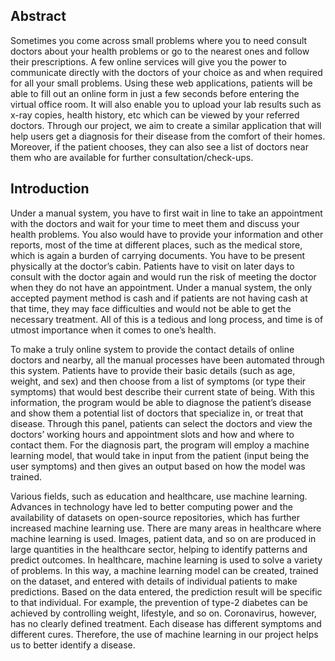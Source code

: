 <h2>Abstract</h2>
Sometimes you come across small problems where you to need consult doctors about your health problems or go to the nearest ones and follow their prescriptions. A few online services will give you the power to communicate directly with the doctors of your choice as and when required for all your small problems. Using these web applications, patients will be able to fill out an online form in just a few seconds before entering the virtual office room. It will also enable you to upload your lab results such as x-ray copies, health history, etc which can be viewed by your referred doctors. Through our project, we aim to create a similar application that will help users get a diagnosis for their disease from the comfort of their homes. Moreover, if the patient chooses, they can also see a list of doctors near them who are available for further consultation/check-ups.

<h2>Introduction</h2>

Under a manual system, you have to first wait in line to take an appointment with the doctors and wait for your time to meet them and discuss your health problems. You also would have to provide your information and other reports, most of the time at different places, such as the medical store, which is again a burden of carrying documents. You have to be present physically at the doctor’s cabin. Patients have to visit on later days to consult with the doctor again and would run the risk of meeting the doctor when they do not have an appointment. Under a manual system, the only accepted payment method is cash and if patients are not having cash at that time, they may face difficulties and would not be able to get the necessary treatment. All of this is a tedious and long process, and time is of utmost importance when it comes to one’s health.

To make a truly online system to provide the contact details of online doctors and nearby, all the manual processes have been automated through this system. Patients have to provide their basic details (such as age, weight, and sex) and then choose from a list of symptoms (or type their symptoms) that would best describe their current state of being. With this information, the program would be able to diagnose the patient’s disease and show them a potential list of doctors that specialize in, or treat that disease. Through this panel, patients can select the doctors and view the doctors’ working hours and appointment slots and how and where to contact them. For the diagnosis part, the program will employ a machine learning model, that would take in input from the patient (input being the user symptoms) and then gives an output based on how the model was trained.

Various fields, such as education and healthcare, use machine learning. Advances in technology have led to better computing power and the availability of datasets on open-source repositories, which has further increased machine learning use. There are many areas in healthcare where machine learning is used. Images, patient data, and so on are produced in large quantities in the healthcare sector, helping to identify patterns and predict outcomes. In healthcare, machine learning is used to solve a variety of problems. In this way, a machine learning model can be created, trained on the dataset, and entered with details of individual patients to make predictions. Based on the data entered, the prediction result will be specific to that individual. For example, the prevention of type-2 diabetes can be achieved by controlling weight, lifestyle, and so on. Coronavirus, however, has no clearly defined treatment. Each disease has different symptoms and different cures. Therefore, the use of machine learning in our project helps us to better identify a disease.
